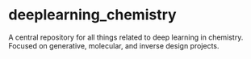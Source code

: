 # deeplearning_chemistry
A central repository for all things related to deep learning in chemistry. Focused on generative, molecular, and inverse design projects.
